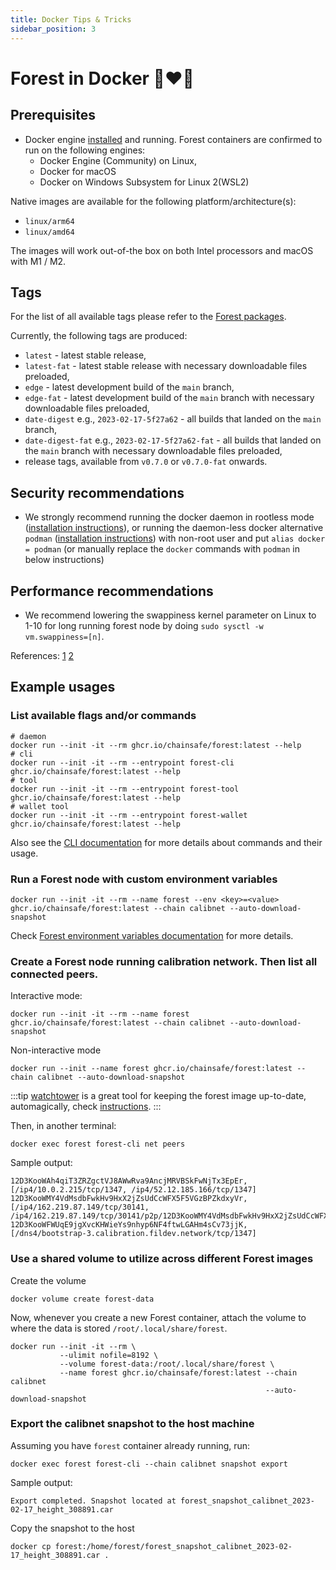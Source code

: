 ```yaml
---
title: Docker Tips & Tricks
sidebar_position: 3
---
```


# Forest in Docker 🌲❤️🐋

## Prerequisites

- Docker engine [installed](https://docs.docker.com/get-started/get-docker/) and running. Forest containers are confirmed to run on
  the following engines:
  - Docker Engine (Community) on Linux,
  - Docker for macOS
  - Docker on Windows Subsystem for Linux 2(WSL2)

Native images are available for the following platform/architecture(s):

- `linux/arm64`
- `linux/amd64`

The images will work out-of-the box on both Intel processors and macOS with
M1 / M2.

## Tags

For the list of all available tags please refer to the
[Forest packages](https://github.com/ChainSafe/forest/pkgs/container/forest).

Currently, the following tags are produced:

- `latest` - latest stable release,
- `latest-fat` - latest stable release with necessary downloadable files preloaded,
- `edge` - latest development build of the `main` branch,
- `edge-fat` - latest development build of the `main` branch with necessary downloadable files preloaded,
- `date-digest` e.g., `2023-02-17-5f27a62` - all builds that landed on the
  `main` branch,
- `date-digest-fat` e.g., `2023-02-17-5f27a62-fat` - all builds that landed on the
  `main` branch with necessary downloadable files preloaded,
- release tags, available from `v0.7.0` or `v0.7.0-fat` onwards.

## Security recommendations

- We strongly recommend running the docker daemon in rootless mode
  ([installation instructions](https://docs.docker.com/engine/security/rootless/)),
  or running the daemon-less docker alternative `podman`
  ([installation instructions](https://podman.io/getting-started/installation))
  with non-root user and put `alias docker = podman` (or manually replace the
  `docker` commands with `podman` in below instructions)

## Performance recommendations

- We recommend lowering the swappiness kernel parameter on Linux to 1-10 for
  long running forest node by doing `sudo sysctl -w vm.swappiness=[n]`.

References: [1](https://en.wikipedia.org/wiki/Memory_paging#Swappiness)
[2](https://linuxhint.com/understanding_vm_swappiness/)

## Example usages

### List available flags and/or commands

```shell
# daemon
docker run --init -it --rm ghcr.io/chainsafe/forest:latest --help
# cli
docker run --init -it --rm --entrypoint forest-cli ghcr.io/chainsafe/forest:latest --help
# tool
docker run --init -it --rm --entrypoint forest-tool ghcr.io/chainsafe/forest:latest --help
# wallet tool
docker run --init -it --rm --entrypoint forest-wallet ghcr.io/chainsafe/forest:latest --help
```

Also see the [CLI documentation](../reference/cli.md) for more details about commands and
their usage.

### Run a Forest node with custom environment variables

```shell
docker run --init -it --rm --name forest --env <key>=<value> ghcr.io/chainsafe/forest:latest --chain calibnet --auto-download-snapshot
```

Check [Forest environment variables documentation](../reference/env_variables.md) for more details.

### Create a Forest node running calibration network. Then list all connected peers.

Interactive mode:

```shell
docker run --init -it --rm --name forest ghcr.io/chainsafe/forest:latest --chain calibnet --auto-download-snapshot
```

Non-interactive mode

```
docker run --init --name forest ghcr.io/chainsafe/forest:latest --chain calibnet --auto-download-snapshot
```

:::tip
[watchtower](https://github.com/containrrr/watchtower) is a great tool for keeping the forest image up-to-date, automagically, check [instructions](https://containrrr.dev/watchtower/#quick_start).
:::

Then, in another terminal:

```shell
docker exec forest forest-cli net peers
```

Sample output:

```console
12D3KooWAh4qiT3ZRZgctVJ8AWwRva9AncjMRVBSkFwNjTx3EpEr, [/ip4/10.0.2.215/tcp/1347, /ip4/52.12.185.166/tcp/1347]
12D3KooWMY4VdMsdbFwkHv9HxX2jZsUdCcWFX5F5VGzBPZkdxyVr, [/ip4/162.219.87.149/tcp/30141, /ip4/162.219.87.149/tcp/30141/p2p/12D3KooWMY4VdMsdbFwkHv9HxX2jZsUdCcWFX5F5VGzBPZkdxyVr]
12D3KooWFWUqE9jgXvcKHWieYs9nhyp6NF4ftwLGAHm4sCv73jjK, [/dns4/bootstrap-3.calibration.fildev.network/tcp/1347]
```

### Use a shared volume to utilize across different Forest images

Create the volume

```shell
docker volume create forest-data
```

Now, whenever you create a new Forest container, attach the volume to where the
data is stored `/root/.local/share/forest`.

```shell
docker run --init -it --rm \
           --ulimit nofile=8192 \
           --volume forest-data:/root/.local/share/forest \
           --name forest ghcr.io/chainsafe/forest:latest --chain calibnet
                                                         --auto-download-snapshot
```

### Export the calibnet snapshot to the host machine

Assuming you have `forest` container already running, run:

```shell
docker exec forest forest-cli --chain calibnet snapshot export
```

Sample output:

```console
Export completed. Snapshot located at forest_snapshot_calibnet_2023-02-17_height_308891.car
```

Copy the snapshot to the host

```shell
docker cp forest:/home/forest/forest_snapshot_calibnet_2023-02-17_height_308891.car .
```
